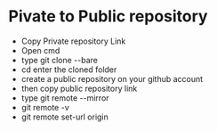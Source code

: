 # Pivate to Public repository

- Copy  Private repository Link
- Open cmd
- type git clone --bare <paste your private repository link> 
- cd enter the cloned folder 
- create a public repository on your github account
- then copy public repository link
- type git remote --mirror <paste your public repository link>
- git remote -v 
- git remote set-url origin <paste your public repository link>